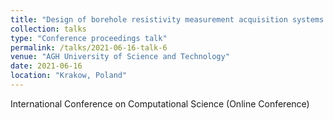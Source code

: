 ```yaml
---
title: "Design of borehole resistivity measurement acquisition systems for noisy data using deep learning "
collection: talks
type: "Conference proceedings talk"
permalink: /talks/2021-06-16-talk-6
venue: "AGH University of Science and Technology"
date: 2021-06-16
location: "Krakow, Poland"
---
```


International Conference on Computational Science (Online Conference)

